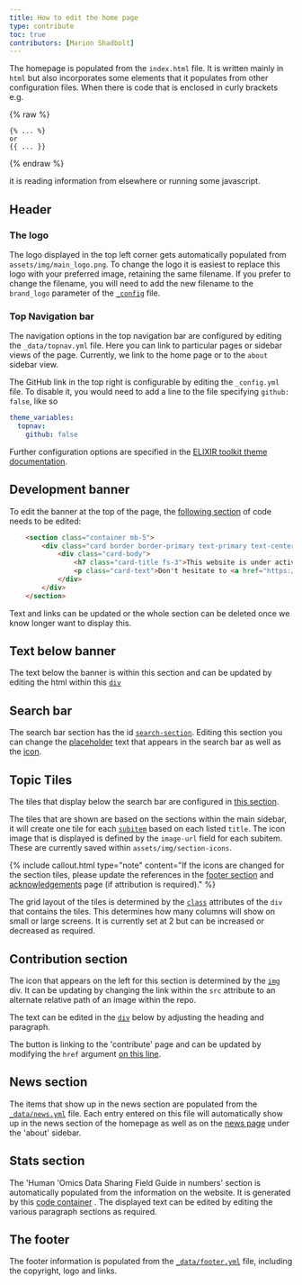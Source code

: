 ```yaml
---
title: How to edit the home page
type: contribute
toc: true
contributors: [Marion Shadbolt]
---
```


The homepage is populated from the `index.html` file. It is written mainly in `html` but also incorporates some elements that it populates from other configuration files. When there is code that is enclosed in curly brackets e.g.

{% raw %}
```
{% ... %}
or
{{ ... }}
```
{% endraw %}

it is reading information from elsewhere or running some javascript.

## Header

### The logo

The logo displayed in the top left corner gets automatically populated from `assets/img/main_logo.png`. To change the logo it is easiest to replace this logo with your preferred image, retaining the same filename. If you prefer to change the filename, you will need to add the new filename to the `brand_logo` parameter of the [`_config`](https://github.com/AustralianBioCommons/human-omics-data-sharing-field-guide/blob/bdf3feebae2df834dec7d71e5afa0f9dde08c153/_config.yml#L19) file.

### Top Navigation bar

The navigation options in the top navigation bar are configured by editing the `_data/topnav.yml` file. Here you can link to particular pages or sidebar views of the page. Currently, we link to the home page or to the `about` sidebar view. 

The GitHub link in the top right is configurable by editing the `_config.yml` file. To disable it, you would need to add a line to the file specifying `github: false`, like so

```yaml
theme_variables:
  topnav:
    github: false
```

Further configuration options are specified in the [ELIXIR toolkit theme documentation](https://elixir-belgium.github.io/elixir-toolkit-theme/configuring_theme).

## Development banner

To edit the banner at the top of the page, the [following section](https://github.com/AustralianBioCommons/human-omics-data-sharing-field-guide/blob/4939e03ef83527fc618c11eb8f062c91988a91b3/index.html#L13C3-L20C15) of code needs to be edited:

```html
    <section class="container mb-5">
        <div class="card border border-primary text-primary text-center">
            <div class="card-body">
                <h7 class="card-title fs-3">This website is under active development</h7>
                <p class="card-text">Don't hesitate to <a href="https://github.com/AustralianBioCommons/human-omics-data-sharing-field-guide/issues">open an issue</a> or to contact us via <a href="mailto:marion@biocommons.org.au">email</a> to give some early feedback.</p>
            </div>
        </div>
    </section>
```

Text and links can be updated or the whole section can be deleted once we know longer want to display this.

## Text below banner

The text below the banner is within this section and can be updated by editing the html within this [`div`](https://github.com/AustralianBioCommons/human-omics-data-sharing-field-guide/blob/4939e03ef83527fc618c11eb8f062c91988a91b3/index.html#L24)

## Search bar

The search bar section has the id [`search-section`](https://github.com/AustralianBioCommons/human-omics-data-sharing-field-guide/blob/4939e03ef83527fc618c11eb8f062c91988a91b3/index.html#L28). Editing this section you can change the [placeholder](https://github.com/AustralianBioCommons/human-omics-data-sharing-field-guide/blob/4939e03ef83527fc618c11eb8f062c91988a91b3/index.html#L37C37-L37C48) text that appears in the search bar as well as the [icon](https://github.com/AustralianBioCommons/human-omics-data-sharing-field-guide/blob/4939e03ef83527fc618c11eb8f062c91988a91b3/index.html#L35C82-L35C126).

## Topic Tiles

The tiles that display below the search bar are configured in [this section](https://github.com/AustralianBioCommons/human-omics-data-sharing-field-guide/blob/4939e03ef83527fc618c11eb8f062c91988a91b3/index.html#L45C1-L68C19).

The tiles that are shown are based on the sections within the main sidebar, it will create one tile for each [`subitem`](https://github.com/AustralianBioCommons/human-omics-data-sharing-field-guide/blob/4939e03ef83527fc618c11eb8f062c91988a91b3/_data/sidebars/main.yml#L3) based on each listed `title`. The icon image that is displayed is defined by the `image-url` field for each subitem. These are currently saved within `assets/img/section-icons`. 

{% include callout.html type="note" content="If the icons are changed for the section tiles, please update the references in the [footer section](https://github.com/AustralianBioCommons/human-omics-data-sharing-field-guide/blob/4939e03ef83527fc618c11eb8f062c91988a91b3/_data/footer.yml#L2C1-L2C1) and [acknowledgements](https://github.com/AustralianBioCommons/human-omics-data-sharing-field-guide/blob/main/pages/about/acknowledgements.md) page (if attribution is required)." %}

The grid layout of the tiles is determined by the [`class`](https://github.com/AustralianBioCommons/human-omics-data-sharing-field-guide/blob/4939e03ef83527fc618c11eb8f062c91988a91b3/index.html#L49) attributes of the `div` that contains the tiles. This determines how many columns will show on small or large screens. It is currently set at 2 but can be increased or decreased as required.

## Contribution section

The icon that appears on the left for this section is determined by the [`img`](https://github.com/AustralianBioCommons/human-omics-data-sharing-field-guide/blob/4939e03ef83527fc618c11eb8f062c91988a91b3/index.html#L73) div. It can be updating by changing the link within the `src` attribute to an alternate relative path of an image within the repo.

The text can be edited in the [`div`](https://github.com/AustralianBioCommons/human-omics-data-sharing-field-guide/blob/4939e03ef83527fc618c11eb8f062c91988a91b3/index.html#L76C24-L79C29) below by adjusting the heading and paragraph.

The button is linking to the 'contribute' page and can be updated by modifying the `href` argument [on this line](https://github.com/AustralianBioCommons/human-omics-data-sharing-field-guide/blob/4939e03ef83527fc618c11eb8f062c91988a91b3/index.html#L82C78-L82C112).

## News section

The items that show up in the news section are populated from the [`_data/news.yml`](https://github.com/AustralianBioCommons/human-omics-data-sharing-field-guide/blob/main/_data/news.yml) file. Each entry entered on this file will automatically show up in the news section of the homepage as well as on the [news page](https://australianbiocommons.github.io/human-omics-data-sharing-field-guide/news) under the 'about' sidebar.

## Stats section

The 'Human 'Omics Data Sharing Field Guide in numbers' section is automatically populated from the information on the website. It is generated by this [code container](https://github.com/AustralianBioCommons/human-omics-data-sharing-field-guide/blob/4939e03ef83527fc618c11eb8f062c91988a91b3/index.html#L96C8-L144C19) . The displayed text can be edited by editing the various paragraph sections as required.

## The footer

The footer information is populated from the [`_data/footer.yml`](https://github.com/AustralianBioCommons/human-omics-data-sharing-field-guide/blob/main/_data/footer.yml) file, including the copyright, logo and links. 
